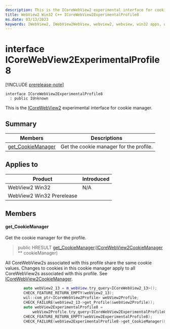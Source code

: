 ```yaml
---
description: This is the ICoreWebView2 experimental interface for cookie manager.
title: WebView2 Win32 C++ ICoreWebView2ExperimentalProfile8
ms.date: 03/13/2023
keywords: IWebView2, IWebView2WebView, webview2, webview, win32 apps, win32, edge, ICoreWebView2, ICoreWebView2Controller, browser control, edge html, ICoreWebView2ExperimentalProfile8
---
```


# interface ICoreWebView2ExperimentalProfile8

[!INCLUDE [prerelease-note](../includes/prerelease-note.md)]

```
interface ICoreWebView2ExperimentalProfile8
  : public IUnknown
```

This is the [ICoreWebView2](icorewebview2.md) experimental interface for cookie manager.

## Summary

 Members                        | Descriptions
--------------------------------|---------------------------------------------
[get_CookieManager](#get_cookiemanager) | Get the cookie manager for the profile.

## Applies to

Product                         | Introduced
--------------------------------|---------------------------------------------
WebView2 Win32            |    N/A
WebView2 Win32 Prerelease |    

## Members

#### get_CookieManager

Get the cookie manager for the profile.

> public HRESULT [get_CookieManager](#get_cookiemanager)([ICoreWebView2CookieManager](icorewebview2cookiemanager.md) ** cookieManager)

All CoreWebView2s associated with this profile share the same cookie values. Changes to cookies in this cookie manager apply to all CoreWebView2s associated with this profile. See [ICoreWebView2CookieManager](icorewebview2cookiemanager.md).

```cpp
        auto webView2_13 = m_webView.try_query<ICoreWebView2_13>();
        CHECK_FEATURE_RETURN_EMPTY(webView2_13);
        wil::com_ptr<ICoreWebView2Profile> webView2Profile;
        CHECK_FAILURE(webView2_13->get_Profile(&webView2Profile));
        auto webView2ExperimentalProfile8 =
            webView2Profile.try_query<ICoreWebView2ExperimentalProfile8>();
        CHECK_FEATURE_RETURN_EMPTY(webView2ExperimentalProfile8);
        CHECK_FAILURE(webView2ExperimentalProfile8->get_CookieManager(&m_cookieManager));
```

